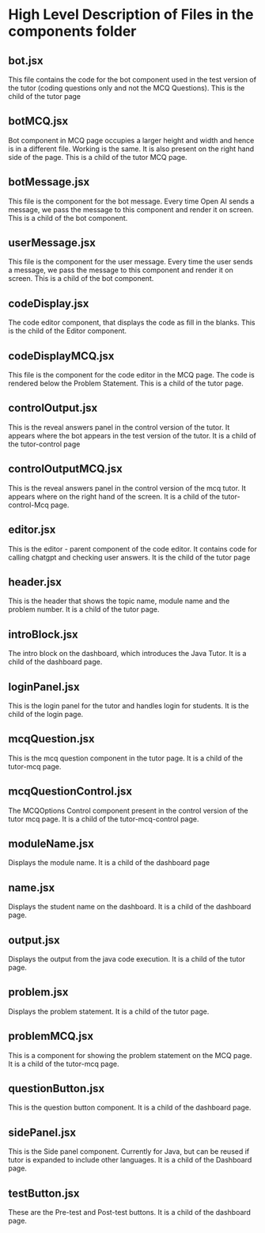 # High Level Description of Files in the components folder

## bot.jsx

This file contains the code for the bot component used in the test version of the tutor (coding questions only and not the MCQ Questions). This is the child of the tutor page

## botMCQ.jsx

Bot component in MCQ page occupies a larger height and width and hence is in a different file. Working is the same. It is also present on the right hand side of the page. This is a child of the tutor MCQ page. 

## botMessage.jsx

This file is the component for the bot message. Every time Open AI sends a message, we pass the message to this component and render it on screen. This is a child of the bot component. 

## userMessage.jsx

This file is the component for the user message. Every time the user sends a message, we pass the message to this component and render it on screen. This is a child of the bot component. 

## codeDisplay.jsx

The code editor component, that displays the code as fill in the blanks. This is the child of the Editor component.

## codeDisplayMCQ.jsx

This file is the component for the code editor in the MCQ page. The code is rendered below the Problem Statement. This is a child of the tutor page.

## controlOutput.jsx

This is the reveal answers panel in the control version of the tutor. It appears where the bot appears in the test version of the tutor. It is a child of the tutor-control page

## controlOutputMCQ.jsx

This is the reveal answers panel in the control version of the mcq tutor. It appears where on the right hand of the screen. It is a child of the tutor-control-Mcq page. 

## editor.jsx

This is the editor - parent component of the code editor. It contains code for calling chatgpt and checking user answers. It is the child of the tutor page

## header.jsx

This is the header that shows the topic name, module name and the problem number. It is a child of the tutor page. 

## introBlock.jsx

The intro block on the dashboard, which introduces the Java Tutor. It is a child of the dashboard page. 

## loginPanel.jsx

This is the login panel for the tutor and handles login for students. It is the child of the login page. 

## mcqQuestion.jsx

This is the mcq question component in the tutor page. It is a child of the tutor-mcq page.

## mcqQuestionControl.jsx

The MCQOptions Control component present in the control version of the tutor mcq page. It is a child of the tutor-mcq-control page.

## moduleName.jsx

Displays the module name. It is a child of the dashboard page

## name.jsx

Displays the student name on the dashboard. It is a child of the dashboard page.

## output.jsx

Displays the output from the java code execution. It is a child of the tutor page.

## problem.jsx

Displays the problem statement. It is a child of the tutor page.

## problemMCQ.jsx

This is a component for showing the problem statement on the MCQ page. It is a child of the tutor-mcq page.

## questionButton.jsx

This is the question button component. It is a child of the dashboard page. 

## sidePanel.jsx

This is the Side panel component. Currently for Java, but can be reused if tutor is expanded to include other languages. It is a child of the Dashboard page.

## testButton.jsx

These are the Pre-test and Post-test buttons. It is a child of the dashboard page.





